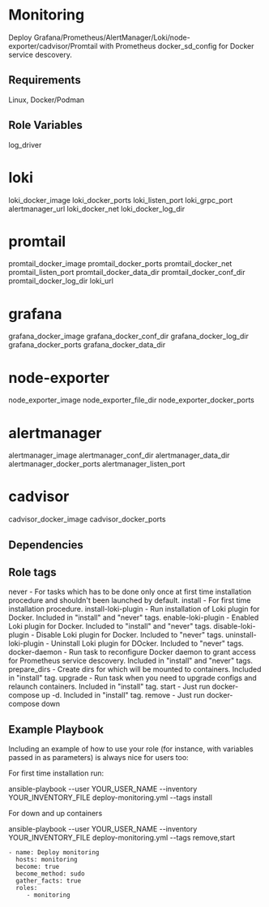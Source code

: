 Monitoring
=========

Deploy Grafana/Prometheus/AlertManager/Loki/node-exporter/cadvisor/Promtail with Prometheus docker_sd_config for Docker service descovery.

Requirements
------------

Linux, Docker/Podman

Role Variables
--------------

log_driver

# loki
loki_docker_image
loki_docker_ports
loki_listen_port
loki_grpc_port
alertmanager_url
loki_docker_net
loki_docker_log_dir

# promtail
promtail_docker_image
promtail_docker_ports
promtail_docker_net
promtail_listen_port
promtail_docker_data_dir
promtail_docker_conf_dir
promtail_docker_log_dir
loki_url

# grafana
grafana_docker_image
grafana_docker_conf_dir
grafana_docker_log_dir
grafana_docker_ports
grafana_docker_data_dir

# node-exporter
node_exporter_image
node_exporter_file_dir
node_exporter_docker_ports

# alertmanager
alertmanager_image
alertmanager_conf_dir
alertmanager_data_dir
alertmanager_docker_ports
alertmanager_listen_port

# cadvisor
cadvisor_docker_image
cadvisor_docker_ports


Dependencies
------------


Role tags
--------------

never - For tasks which has to be done only once at first time installation procedure and shouldn't been launched by default.
install - For first time installation procedure.
install-loki-plugin - Run installation of Loki plugin for Docker. Included in "install" and "never" tags. 
enable-loki-plugin - Enabled Loki plugin for Docker. Included to "install" and "never" tags. 
disable-loki-plugin - Disable Loki plugin for Docker. Included to "never" tags.
uninstall-loki-plugin - Uninstall Loki plugin for DOcker. Included to "never" tags.
docker-daemon - Run task to reconfigure Docker daemon to grant access for Prometheus service descovery. Included in "install" and "never" tags. 
prepare_dirs - Create dirs for which will be mounted to containers. Included in "install" tag.
upgrade - Run task when you need to upgrade configs and relaunch containers. Included in "install" tag.
start - Just run docker-compose up -d. Included in "install" tag.
remove - Just run docker-compose down

Example Playbook
----------------

Including an example of how to use your role (for instance, with variables passed in as parameters) is always nice for users too:

For first time installation run:

ansible-playbook --user YOUR_USER_NAME --inventory YOUR_INVENTORY_FILE deploy-monitoring.yml --tags install

For down and up containers 

ansible-playbook --user YOUR_USER_NAME --inventory YOUR_INVENTORY_FILE deploy-monitoring.yml --tags remove,start

    - name: Deploy monitoring
      hosts: monitoring
      become: true
      become_method: sudo
      gather_facts: true
      roles:
         - monitoring         

